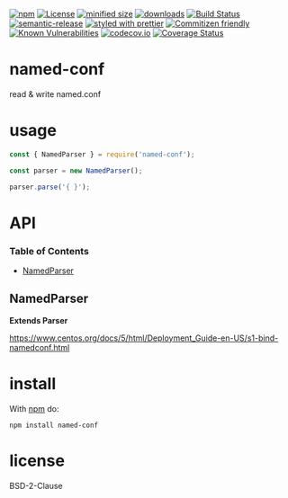 [![npm](https://img.shields.io/npm/v/named-conf.svg)](https://www.npmjs.com/package/named-conf)
[![License](https://img.shields.io/badge/License-BSD%203--Clause-blue.svg)](https://opensource.org/licenses/BSD-3-Clause)
[![minified size](https://badgen.net/bundlephobia/min/named-conf)](https://bundlephobia.com/result?p=named-conf)
[![downloads](http://img.shields.io/npm/dm/named-conf.svg?style=flat-square)](https://npmjs.org/package/named-conf)
[![Build Status](https://travis-ci.com/arlac77/named-conf.svg?branch=master)](https://travis-ci.com/arlac77/named-conf)
[![semantic-release](https://img.shields.io/badge/%20%20%F0%9F%93%A6%F0%9F%9A%80-semantic--release-e10079.svg)](https://github.com/arlac77/named-conf.git)
[![styled with prettier](https://img.shields.io/badge/styled_with-prettier-ff69b4.svg)](https://github.com/prettier/prettier)
[![Commitizen friendly](https://img.shields.io/badge/commitizen-friendly-brightgreen.svg)](http://commitizen.github.io/cz-cli/)
[![Known Vulnerabilities](https://snyk.io/test/github/arlac77/named-conf/badge.svg)](https://snyk.io/test/github/arlac77/named-conf)
[![codecov.io](http://codecov.io/github/arlac77/named-conf/coverage.svg?branch=master)](http://codecov.io/github/arlac77/named-conf?branch=master)
[![Coverage Status](https://coveralls.io/repos/arlac77/named-conf/badge.svg)](https://coveralls.io/r/arlac77/named-conf)

# named-conf

read & write named.conf

# usage

```js
const { NamedParser } = require('named-conf');

const parser = new NamedParser();

parser.parse('{ }');
```

# API

<!-- Generated by documentation.js. Update this documentation by updating the source code. -->

### Table of Contents

-   [NamedParser](#namedparser)

## NamedParser

**Extends Parser**

<https://www.centos.org/docs/5/html/Deployment_Guide-en-US/s1-bind-namedconf.html>

# install

With [npm](http://npmjs.org) do:

    npm install named-conf

# license

BSD-2-Clause
